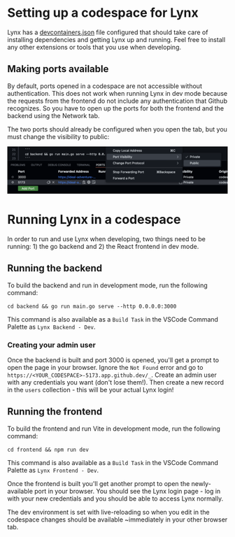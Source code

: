 # Setting up a codespace for Lynx

Lynx has a [devcontainers.json](/.devcontainer/devcontainer.json) file configured that should take care of installing dependencies and getting Lynx up and running. Feel free to install any other extensions or tools that you use when developing.

## Making ports available

By default, ports opened in a codespace are not accessible without authentication. This does not work when running Lynx in dev mode because the requests from the frontend do not include any authentication that Github recognizes. So you have to open up the ports for both the frontend and the backend using the Network tab.

The two ports should already be configured when you open the tab, but you must change the visibility to public:

![img](codespaces_ports.png)

# Running Lynx in a codespace

In order to run and use Lynx when developing, two things need to be running: 1) the go backend and 2) the React frontend in dev mode.

## Running the backend 

To build the backend and run in development mode, run the following command: 

```
cd backend && go run main.go serve --http 0.0.0.0:3000
```

This command is also available as a `Build Task` in the VSCode Command Palette as `Lynx Backend - Dev`.

### Creating your admin user

Once the backend is built and port 3000 is opened, you'll get a prompt to open the page in your browser. Ignore the `Not Found` error and go to `https://<YOUR_CODESPACE>-5173.app.github.dev/_`. Create an admin user with any credentials you want (don't lose them!). Then create a new record in the `users` collection - this will be your actual Lynx login!

## Running the frontend 
To build the frontend and run Vite in development mode, run the following command: 

```
cd frontend && npm run dev
```

This command is also available as a `Build Task` in the VSCode Command Palette as `Lynx Frontend - Dev`.

Once the frontend is built you'll get another prompt to open the newly-available port in your browser. You should see the Lynx login page - log in with your new credentials and you should be able to access Lynx normally.

The dev environment is set with live-reloading so when you edit in the codespace changes should be available ~immediately in your other browser tab.